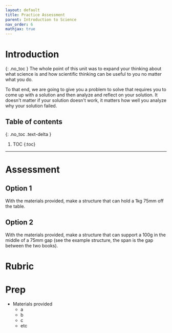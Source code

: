 ```yaml
---
layout: default
title: Practice Assessment
parent: Introduction to Science
nav_order: 6
mathjax: true
---
```


# Introduction
{: .no_toc }
The whole point of this unit was to expand your thinking about what science is and how scientific thinking can be useful to you no matter what you do.

To that end, we are going to give you a problem to solve that requires you to come up with a solution and then analyze and reflect on your solution.
It doesn't matter if your solution doesn't work, it matters how well you analyze why your solution failed.


<!-- table of contents for the page -->
## Table of contents
{: .no_toc .text-delta }

1. TOC
{:toc}

---

# Assessment
## Option 1
With the materials provided, make a structure that can hold a 1kg 75mm off the table.

## Option 2
With the materials provided, make a structure that can support a 100g in the middle of a 75mm gap (see the example structure, the span is the gap between the two books).

# Rubric


# Prep
  * Materials provided
      - a
      - b
      - c
      - etc
